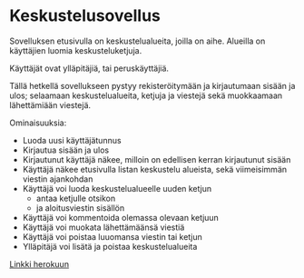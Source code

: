 # Keskustelusovellus

Sovelluksen etusivulla on keskustelualueita, joilla on aihe. Alueilla on käyttäjien luomia keskusteluketjuja.

Käyttäjät ovat ylläpitäjiä, tai peruskäyttäjiä.

Tällä hetkellä sovellukseen pystyy rekisteröitymään ja kirjautumaan sisään ja ulos; selaamaan keskustelualueita, ketjuja ja viestejä sekä muokkaamaan lähettämiään viestejä.

Ominaisuuksia:

- Luoda uusi käyttäjätunnus
- Kirjautua sisään ja ulos 
- Kirjautunut käyttäjä näkee, milloin on edellisen kerran kirjautunut sisään
- Käyttäjä näkee etusivulla listan keskustelu alueista, sekä viimeisimmän viestin ajankohdan
- Käyttäjä voi luoda keskustelualueelle uuden ketjun
  - antaa ketjulle otsikon
  - ja aloitusviestin sisällön
 - Käyttäjä voi kommentoida olemassa olevaan ketjuun
 - Käyttäjä voi muokata lähettämäänsä viestiä
 - Käyttäjä voi poistaa luuomansa viestin tai ketjun
 - Ylläpitäjä voi lisätä ja poistaa keskustelualueita
 
[Linkki herokuun](https://tranquil-savannah-17248.herokuapp.com/ "Herokussa")
